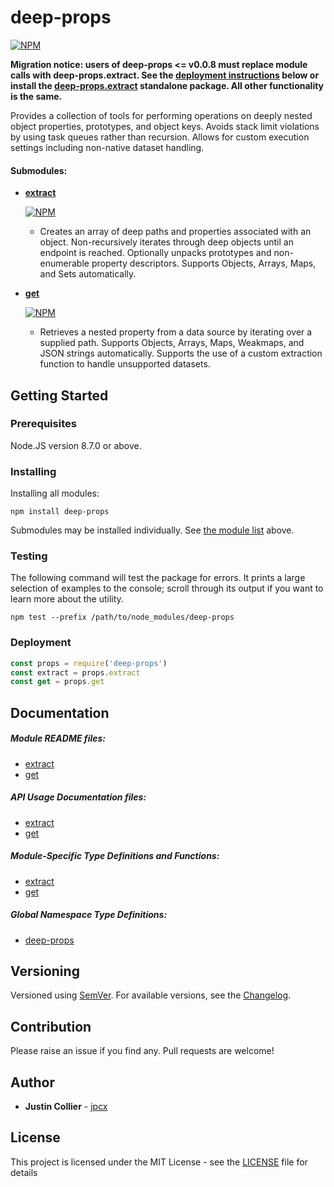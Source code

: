# deep-props

[![NPM](https://nodei.co/npm/deep-props.png)](https://nodei.co/npm/deep-props/)

__Migration notice: users of deep-props <= v0.0.8 must replace module calls with deep-props.extract. See the [deployment instructions](#deployment) below or install the [deep-props.extract](https://github.com/jpcx/deep-props.extract/blob/develop/README.md) standalone package. All other functionality is the same.__

Provides a collection of tools for performing operations on deeply nested object properties, prototypes, and object keys. Avoids stack limit violations by using task queues rather than recursion. Allows for custom execution settings including non-native dataset handling.

<a name="submodules"></a>
#### Submodules:
+ __[extract](https://github.com/jpcx/deep-props.extract/blob/develop/README.md)__

  [![NPM](https://nodei.co/npm/deep-props.extract.png?mini=true)](https://nodei.co/npm/deep-props.extract/)
  + Creates an array of deep paths and properties associated with an object. Non-recursively iterates through deep objects until an endpoint is reached. Optionally unpacks prototypes and non-enumerable property descriptors. Supports Objects, Arrays, Maps, and Sets automatically.
+ __[get](https://github.com/jpcx/deep-props.get/blob/develop/README.md)__

  [![NPM](https://nodei.co/npm/deep-props.get.png?mini=true)](https://nodei.co/npm/deep-props.get/)
  + Retrieves a nested property from a data source by iterating over a supplied path. Supports Objects, Arrays, Maps, Weakmaps, and JSON strings automatically. Supports the use of a custom extraction function to handle unsupported datasets.

## Getting Started

### Prerequisites

Node.JS version 8.7.0 or above.

### Installing

Installing all modules:

```console
npm install deep-props
```

Submodules may be installed individually. See [the module list](#submodules) above.

### Testing

The following command will test the package for errors. It prints a large selection of examples to the console; scroll through its output if you want to learn more about the utility.

```console
npm test --prefix /path/to/node_modules/deep-props
```

<a name="deployment"></a>
### Deployment

```js
const props = require('deep-props')
const extract = props.extract
const get = props.get
```

## Documentation

##### Module README files:
+ [extract](https://github.com/jpcx/deep-props.extract/blob/develop/README.md)
+ [get](https://github.com/jpcx/deep-props.get/blob/develop/README.md)

##### API Usage Documentation files:
+ [extract](https://github.com/jpcx/deep-props.extract/blob/develop/docs/API.md)
+ [get](https://github.com/jpcx/deep-props.get/blob/develop/docs/API.md)

##### Module-Specific Type Definitions and Functions:
+ [extract](https://github.com/jpcx/deep-props.extract/blob/develop/global.md)
+ [get](https://github.com/jpcx/deep-props.get/blob/develop/docs/global.md)

##### Global Namespace Type Definitions:
+ [deep-props](https://github.com/jpcx/deep-props/blob/develop/docs/global.md)

## Versioning

Versioned using [SemVer](http://semver.org/). For available versions, see the [Changelog](https://github.com/jpcx/deep-props/blob/develop/CHANGELOG.md).

## Contribution

Please raise an issue if you find any. Pull requests are welcome!

## Author

+ **Justin Collier** - [jpcx](https://github.com/jpcx)

## License

This project is licensed under the MIT License - see the [LICENSE](https://github.com/jpcx/deep-props/blob/develop/LICENSE) file for details
